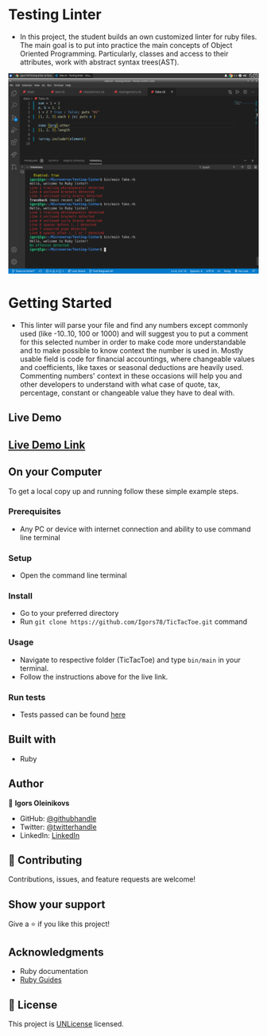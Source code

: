 # Testing Linter
- In this project, the student builds an own customized linter for ruby files. The main goal is to put into practice the main concepts of Object Oriented Programming. Particularly, classes and access to their attributes, work with abstract syntax trees(AST).


![screenshot](screenshot.png)

# Getting Started
- This linter will parse your file and find any numbers except commonly used (like -10..10, 100 or 1000) and will suggest you to put a comment for this selected number in order to make code more understandable and to make possible to know context the number is used in. Mostly usable field is code for financial accountings, where changeable values and coefficients, like taxes or seasonal deductions are heavily used. Commenting numbers' context in these occasions will help you and other developers to understand with what case of quote, tax, percentage, constant or changeable value they have to deal with. 


## Live Demo

[Live Demo Link]()
- 

## On your Computer
To get a local copy up and running follow these simple example steps.

### Prerequisites
- Any PC or device with internet connection and ability to use command line terminal
### Setup
- Open the command line terminal
### Install
- Go to your preferred directory
- Run  ```git clone https://github.com/Igors78/TicTacToe.git``` command
### Usage
- Navigate to respective folder (TicTacToe) and type ```bin/main``` in your terminal.
- Follow the instructions above for the live link.
### Run tests
- Tests passed can be found  [here]()



## Built with

- Ruby

## Author


👤 **Igors Oleinikovs**
- GitHub: [@githubhandle](https://github.com/Igors78)
- Twitter: [@twitterhandle](https://twitter.com/oleinikovs)
- LinkedIn: [LinkedIn](https://www.linkedin.com/in/igors-oleinikovs-17a10958/)


## 🤝 Contributing

Contributions, issues, and feature requests are welcome!

## Show your support

Give a ⭐️ if you like this project!

## Acknowledgments

- Ruby documentation
- [Ruby Guides](https://www.rubyguides.com/)

## 📝 License

This project is [UNLicense](./LICENSE) licensed.